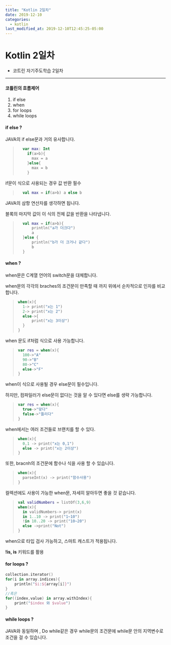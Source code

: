 ```yaml
---
title: "Kotlin 2일차"
date: 2019-12-10
categories:
  - kotlin
last_modified_at: 2019-12-10T12:45:25-05:00
---
```

# Kotlin 2일차

- 코트린 자기주도학습 2일차

- - -

#### **코틀린의 흐름제어**
1. if else
2. when
3. for loops
4. while loops

#### if else ?
JAVA의 if else문과 거의 유사합니다.
> ```kotlin
> 	var max: Int
>     if(a>b){
>     	max = a
>     }else{
>     	max = b
>     }
> ```
>

if문이 식으로 사용되는 경우 값 반환 필수
> ```kotlin
> 	val max = if(a>b) a else b
> ```

JAVA의 삼항 연산자를 생각하면 됩니다. 

블록의 마지막 값이 이 식의 전체 값을 반환을 나타냅니다.

> ```kotlin
> 	val max = if(a>b){
> 		println("a가 더크다")
> 		a
> 	}else {
> 		println("b가 더 크거나 같다")
> 		b
> 	}
> ```

#### when ?

when문은 C계열 언어의 switch문을 대체합니다.

when문의 각각의 braches의 조건문이 만족할 때 까지 위에서 순차적으로 인자를 비교합니다.

> ```kotlin
> when(x){
> 	1-> print("x는 1")
> 	2-> print("x는 2")
> 	else->{
> 		print("x는 3이상")
> 	}
> }
> ```

when 문도 if처럼 식으로 사용 가능합니다.

> ``` kotlin
> var res = when(x){
> 	100->"A"
> 	90->"B"
> 	80->"C"
> 	else->"F"
> }
> ```

when이 식으로 사용될 경우 else문이 필수입니다.

하지만, 컴파일러가 else문이 없다는 것을 알 수 있다면  else를 생략 가능합니다.

> ```kotlin
> var res = when(x){
> 	true->"맞다"
> 	false->"틀리다"
> }
> ```

when에서는 여러 조건들로 브랜치를 할 수 있다.

> ```kotlin
> when(x){
> 	0,1 -> print("x는 0,1")
> 	else -> print("x는 2이상")
> }
> ```

또한, bracnh의 조건문에 함수나 식을 사용 할 수 있습니다.

> ```kotlin
> when(x){
> 	parseInt(x) -> print("함수사용")
> }
> ```

컬렉션에도 사용이 가능한 when문, 자세히 알아두면 좋을 것 같습니다.

> ```kotlin
> val validNumbers = listOf(3,6,9)
> when(x){
> 	in validNumbers-> print(x)
> 	in 1..10 -> print("1~10")
> 	!in 10..20 -> print("10~20")
> 	else ->print("Not")
> }
> ```

when으로 타입 검사 가능하고, 스마트 캐스트가 적용됩니다.

**!is, is** 키워드를 활용

#### for loops ?

```kotlin
collection.iterator()
for(i in array.indices){
	println("$i:${array[i]}")
}
//혹은
for((index,value) in array.withIndex){
	print("$index 와 $value")
}
```

#### while loops ?

JAVA와 동일하며 , Do while같은 경우 while문의 조건문에 while문 안의 지역변수로 조건을 걸 수 있습니다.
